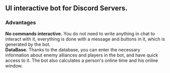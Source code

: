 ## UI interactive bot for Discord Servers.

### **Advantages**   
**No commands interactive.** You do not need to write anything in chat to interact with it, everything is done with a message and buttons in it, which is generated by the bot.   
**DataBase.** Thanks to the database, you can enter the necessary information about enemy alliances and players in the bot, and have quick access to it. The bot also calculates a person's online time and his online window.
